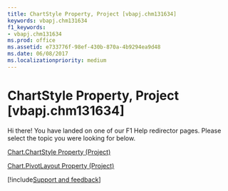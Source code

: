 ```yaml
---
title: ChartStyle Property, Project [vbapj.chm131634]
keywords: vbapj.chm131634
f1_keywords:
- vbapj.chm131634
ms.prod: office
ms.assetid: e733776f-98ef-430b-870a-4b9294ea9d48
ms.date: 06/08/2017
ms.localizationpriority: medium
---
```



# ChartStyle Property, Project [vbapj.chm131634]

Hi there! You have landed on one of our F1 Help redirector pages. Please select the topic you were looking for below.

[Chart.ChartStyle Property (Project)](https://msdn.microsoft.com/library/e90f17dd-b9a8-4da1-d66a-2940e47953b5%28Office.15%29.aspx)

[Chart.PivotLayout Property (Project)](https://msdn.microsoft.com/library/d1c3cc4c-1c2c-4414-ffef-44b7667b95dc%28Office.15%29.aspx)

[!include[Support and feedback](~/includes/feedback-boilerplate.md)]